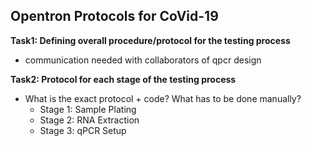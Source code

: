 ## Opentron Protocols for CoVid-19

**Task1: Defining overall procedure/protocol for the testing process**
- communication needed with collaborators of qpcr design

**Task2: Protocol for each stage of the testing process**
- What is the exact protocol + code? What has to be done manually?
    - Stage 1: Sample Plating
    - Stage 2: RNA Extraction
    - Stage 3: qPCR Setup